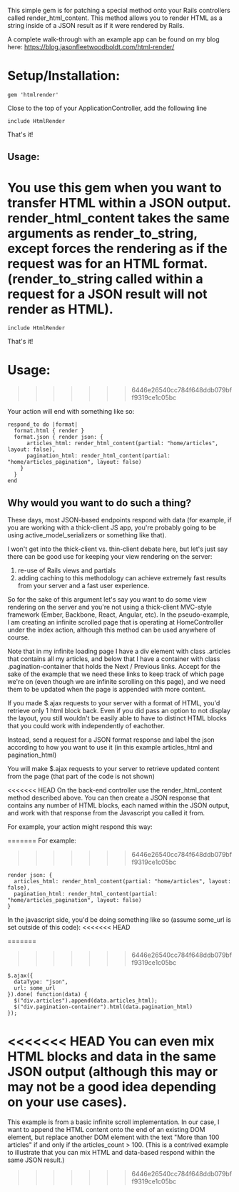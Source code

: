 
This simple gem is for patching a special method onto your Rails controllers called render_html_content. This method allows you to render HTML as a string inside of a JSON result as if it were rendered by Rails.

A complete walk-through with an example app can be found on my blog here: 
https://blog.jasonfleetwoodboldt.com/html-render/



# Setup/Installation:
```
gem 'htmlrender'
```

Close to the top of your ApplicationController, add the following line
```
include HtmlRender
```

That's it!

## Usage:

You use this gem when you want to transfer HTML within a JSON output. render_html_content takes the same arguments as render_to_string, except forces the rendering as if the request was for an HTML format. (render_to_string called within a request for a JSON result will not render as HTML).
=======
```
include HtmlRender
```
That's it!

# Usage:
>>>>>>> 6446e26540cc784f648ddb079bff9319ce1c05bc

Your action will end with something like so:

```
respond_to do |format|
  format.html { render }
  format.json { render json: {
      articles_html: render_html_content(partial: "home/articles", layout: false), 
      pagination_html: render_html_content(partial: "home/articles_pagination", layout: false)
    }
  }
end
```

## Why would you want to do such a thing?

These days, most JSON-based endpoints respond with data (for example, if you are working with a thick-client JS app, you're probably going to be using active_model_serializers or something like that).

I won't get into the thick-client vs. thin-client debate here, but let's just say there can be good use for keeping your view rendering on the server:
  1) re-use of Rails views and partials
  2) adding caching to this methodology can achieve extremely fast results from your server and a fast user experience.
  
So for the sake of this argument let's say you want to do some view rendering on the server and you're not using a thick-client MVC-style framework (Ember, Backbone, React, Angular, etc). In the pseudo-example, I am creating an infinite scrolled page that is operating at HomeController under the index action, although this method can be used anywhere of course.

Note that in my infinite loading page I have a div element with class .articles that contains all my articles, and below that I have a container with class .pagination-container that holds the Next / Previous links. Accept for the sake of the example that we need these links to keep track of which page we're on (even though we are infinite scrolling on this page), and we need them to be updated when the page is appended with more content.

If you made $.ajax requests to your server with a format of HTML, you'd retrieve only 1 html block back. Even if you did pass an option to not display the layout, you still wouldn't be easily able to have to distinct HTML blocks that you could work with independently of eachother. 

Instead, send a request for a JSON format response and label the json according to how you want to use it (in this example articles_html and pagination_html)

You will make $.ajax requests to your server to retrieve updated content from the page (that part of the code is not shown) 

<<<<<<< HEAD
On the back-end controller use the render_html_content method described above. You can then create a JSON response that contains any number of HTML blocks, each named within the JSON output, and work with that response from the Javascript you called it from. 

For example, your action might respond this way:

=======
For example:
>>>>>>> 6446e26540cc784f648ddb079bff9319ce1c05bc
```
render json: {
  articles_html: render_html_content(partial: "home/articles", layout: false),
  pagination_html: render_html_content(partial: "home/articles_pagination", layout: false)
}
```

In the javascript side, you'd be doing something like so (assume some_url is set outside of this code):
<<<<<<< HEAD

=======
>>>>>>> 6446e26540cc784f648ddb079bff9319ce1c05bc
```
$.ajax({
  dataType: "json",
  url: some_url
}).done( function(data) {
  $("div.articles").append(data.articles_html);
  $("div.pagination-container").html(data.pagination_html)
});
```

<<<<<<< HEAD
You can even mix HTML blocks and data in the same JSON output (although this may or may not be a good idea depending on your use cases).
=======
This example is from a basic infinite scroll implementation. In our case, I want to append the HTML content onto the end of an existing DOM element, but replace another DOM element with the text "More than 100 articles" if and only if the articles_count > 100. (This is a contrived example to illustrate that you can mix HTML and data-based respond within the same JSON result.)
>>>>>>> 6446e26540cc784f648ddb079bff9319ce1c05bc

